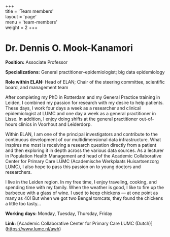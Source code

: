 +++  
title = 'Team members'  
layout = 'page'  
menu = 'team-members'  
weight = 2
+++ 

# Dr. Dennis O. Mook-Kanamori 

**Position:** Associate Professor

**Specializations:** General practitioner–epidemiologist; big data epidemiology

**Role within ELAN:** Head of ELAN; Chair of the steering committee, scientific board, and management team

After completing my PhD in Rotterdam and my General Practice training in Leiden, I combined my passion for research with my desire to help patients. These days, I work four days a week as a researcher and clinical epidemiologist at LUMC and one day a week as a general practitioner in Lisse. In addition, I enjoy doing shifts at the general practitioner out-of-hours clinics in Voorhout and Leiderdorp.

Within ELAN, I am one of the principal investigators and contribute to the continuous development of our multidimensional data infrastructure. What inspires me most is receiving a research question directly from a patient and then exploring it in depth across the various data sources. As a lecturer in Population Health Management and head of the Academic Collaborative Center for Primary Care LUMC (Academische Werkplaats Huisartsenzorg LUMC), I also hope to pass this passion on to young doctors and researchers.

I live in the Leiden region. In my free time, I enjoy traveling, cooking, and spending time with my family. When the weather is good, I like to fire up the barbecue with a glass of wine. I used to keep chickens — at one point as many as 40! But when we got two Bengal tomcats, they found the chickens a little too tasty…

**Working days:** Monday, Tuesday, Thursday, Friday

**Link:** [Academic Collaborative Center for Primary Care LUMC (Dutch)] (https://www.lumc.nl/awh) 

